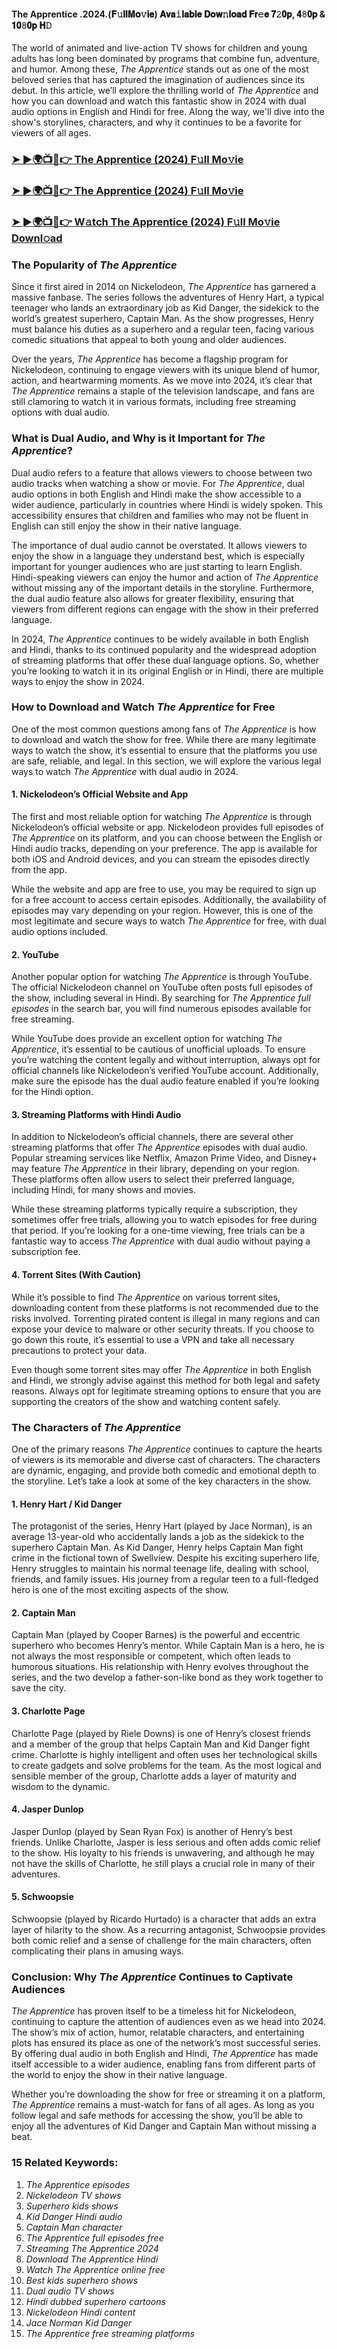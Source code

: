#### The Apprentice .2024.(𝐅𝚞𝐥𝐥𝐌𝐨𝚟𝐢𝐞) 𝐀𝐯𝐚𝚒𝐥𝐚𝐛𝐥𝐞 𝐃𝐨𝐰𝚗𝐥𝐨𝐚𝐝 𝐅𝐫𝚎𝐞 𝟕𝟸𝟎𝐩, 𝟒𝟾𝟎𝐩 & 𝟏𝟎𝟾𝟎𝐩 𝐇𝙳

The world of animated and live-action TV shows for children and young adults has long been dominated by programs that combine fun, adventure, and humor. Among these, *The Apprentice* stands out as one of the most beloved series that has captured the imagination of audiences since its debut. In this article, we’ll explore the thrilling world of *The Apprentice* and how you can download and watch this fantastic show in 2024 with dual audio options in English and Hindi for free. Along the way, we'll dive into the show's storylines, characters, and why it continues to be a favorite for viewers of all ages.

<h3><a href="https://shorturl.at/Db6hr">➤ ►🌍📺📱👉 The Apprentice (2024) F𝚞ll Mo𝚟ie</a></h3>

<h3><a href="https://shorturl.at/Db6hr">➤ ►🌍📺📱👉 The Apprentice (2024) F𝚞ll Mo𝚟ie</a></h3>

<h3><a href="https://shorturl.at/Db6hr">➤ ►🌍📺📱👉 W𝚊tch The Apprentice (2024) F𝚞ll Mo𝚟ie Downl𝚘ad</a></h3>


### The Popularity of *The Apprentice*

Since it first aired in 2014 on Nickelodeon, *The Apprentice* has garnered a massive fanbase. The series follows the adventures of Henry Hart, a typical teenager who lands an extraordinary job as Kid Danger, the sidekick to the world’s greatest superhero, Captain Man. As the show progresses, Henry must balance his duties as a superhero and a regular teen, facing various comedic situations that appeal to both young and older audiences.

Over the years, *The Apprentice* has become a flagship program for Nickelodeon, continuing to engage viewers with its unique blend of humor, action, and heartwarming moments. As we move into 2024, it’s clear that *The Apprentice* remains a staple of the television landscape, and fans are still clamoring to watch it in various formats, including free streaming options with dual audio.

### What is Dual Audio, and Why is it Important for *The Apprentice*?

Dual audio refers to a feature that allows viewers to choose between two audio tracks when watching a show or movie. For *The Apprentice*, dual audio options in both English and Hindi make the show accessible to a wider audience, particularly in countries where Hindi is widely spoken. This accessibility ensures that children and families who may not be fluent in English can still enjoy the show in their native language.

The importance of dual audio cannot be overstated. It allows viewers to enjoy the show in a language they understand best, which is especially important for younger audiences who are just starting to learn English. Hindi-speaking viewers can enjoy the humor and action of *The Apprentice* without missing any of the important details in the storyline. Furthermore, the dual audio feature also allows for greater flexibility, ensuring that viewers from different regions can engage with the show in their preferred language.

In 2024, *The Apprentice* continues to be widely available in both English and Hindi, thanks to its continued popularity and the widespread adoption of streaming platforms that offer these dual language options. So, whether you’re looking to watch it in its original English or in Hindi, there are multiple ways to enjoy the show in 2024.

### How to Download and Watch *The Apprentice* for Free

One of the most common questions among fans of *The Apprentice* is how to download and watch the show for free. While there are many legitimate ways to watch the show, it’s essential to ensure that the platforms you use are safe, reliable, and legal. In this section, we will explore the various legal ways to watch *The Apprentice* with dual audio in 2024.

#### 1. **Nickelodeon’s Official Website and App**

The first and most reliable option for watching *The Apprentice* is through Nickelodeon’s official website or app. Nickelodeon provides full episodes of *The Apprentice* on its platform, and you can choose between the English or Hindi audio tracks, depending on your preference. The app is available for both iOS and Android devices, and you can stream the episodes directly from the app.

While the website and app are free to use, you may be required to sign up for a free account to access certain episodes. Additionally, the availability of episodes may vary depending on your region. However, this is one of the most legitimate and secure ways to watch *The Apprentice* for free, with dual audio options included.

#### 2. **YouTube**

Another popular option for watching *The Apprentice* is through YouTube. The official Nickelodeon channel on YouTube often posts full episodes of the show, including several in Hindi. By searching for *The Apprentice full episodes* in the search bar, you will find numerous episodes available for free streaming.

While YouTube does provide an excellent option for watching *The Apprentice*, it’s essential to be cautious of unofficial uploads. To ensure you’re watching the content legally and without interruption, always opt for official channels like Nickelodeon’s verified YouTube account. Additionally, make sure the episode has the dual audio feature enabled if you’re looking for the Hindi option.

#### 3. **Streaming Platforms with Hindi Audio**

In addition to Nickelodeon’s official channels, there are several other streaming platforms that offer *The Apprentice* episodes with dual audio. Popular streaming services like Netflix, Amazon Prime Video, and Disney+ may feature *The Apprentice* in their library, depending on your region. These platforms often allow users to select their preferred language, including Hindi, for many shows and movies.

While these streaming platforms typically require a subscription, they sometimes offer free trials, allowing you to watch episodes for free during that period. If you’re looking for a one-time viewing, free trials can be a fantastic way to access *The Apprentice* with dual audio without paying a subscription fee.

#### 4. **Torrent Sites (With Caution)**

While it’s possible to find *The Apprentice* on various torrent sites, downloading content from these platforms is not recommended due to the risks involved. Torrenting pirated content is illegal in many regions and can expose your device to malware or other security threats. If you choose to go down this route, it’s essential to use a VPN and take all necessary precautions to protect your data.

Even though some torrent sites may offer *The Apprentice* in both English and Hindi, we strongly advise against this method for both legal and safety reasons. Always opt for legitimate streaming options to ensure that you are supporting the creators of the show and watching content safely.

### The Characters of *The Apprentice*

One of the primary reasons *The Apprentice* continues to capture the hearts of viewers is its memorable and diverse cast of characters. The characters are dynamic, engaging, and provide both comedic and emotional depth to the storyline. Let’s take a look at some of the key characters in the show.

#### 1. **Henry Hart / Kid Danger**

The protagonist of the series, Henry Hart (played by Jace Norman), is an average 13-year-old who accidentally lands a job as the sidekick to the superhero Captain Man. As Kid Danger, Henry helps Captain Man fight crime in the fictional town of Swellview. Despite his exciting superhero life, Henry struggles to maintain his normal teenage life, dealing with school, friends, and family issues. His journey from a regular teen to a full-fledged hero is one of the most exciting aspects of the show.

#### 2. **Captain Man**

Captain Man (played by Cooper Barnes) is the powerful and eccentric superhero who becomes Henry’s mentor. While Captain Man is a hero, he is not always the most responsible or competent, which often leads to humorous situations. His relationship with Henry evolves throughout the series, and the two develop a father-son-like bond as they work together to save the city.

#### 3. **Charlotte Page**

Charlotte Page (played by Riele Downs) is one of Henry’s closest friends and a member of the group that helps Captain Man and Kid Danger fight crime. Charlotte is highly intelligent and often uses her technological skills to create gadgets and solve problems for the team. As the most logical and sensible member of the group, Charlotte adds a layer of maturity and wisdom to the dynamic.

#### 4. **Jasper Dunlop**

Jasper Dunlop (played by Sean Ryan Fox) is another of Henry’s best friends. Unlike Charlotte, Jasper is less serious and often adds comic relief to the show. His loyalty to his friends is unwavering, and although he may not have the skills of Charlotte, he still plays a crucial role in many of their adventures.

#### 5. **Schwoopsie**

Schwoopsie (played by Ricardo Hurtado) is a character that adds an extra layer of hilarity to the show. As a recurring antagonist, Schwoopsie provides both comic relief and a sense of challenge for the main characters, often complicating their plans in amusing ways.

### Conclusion: Why *The Apprentice* Continues to Captivate Audiences

*The Apprentice* has proven itself to be a timeless hit for Nickelodeon, continuing to capture the attention of audiences even as we head into 2024. The show’s mix of action, humor, relatable characters, and entertaining plots has ensured its place as one of the network’s most successful series. By offering dual audio in both English and Hindi, *The Apprentice* has made itself accessible to a wider audience, enabling fans from different parts of the world to enjoy the show in their native language.

Whether you’re downloading the show for free or streaming it on a platform, *The Apprentice* remains a must-watch for fans of all ages. As long as you follow legal and safe methods for accessing the show, you’ll be able to enjoy all the adventures of Kid Danger and Captain Man without missing a beat.

### 15 Related Keywords:
1. *The Apprentice episodes*
2. *Nickelodeon TV shows*
3. *Superhero kids shows*
4. *Kid Danger Hindi audio*
5. *Captain Man character*
6. *The Apprentice full episodes free*
7. *Streaming *The Apprentice* 2024*
8. *Download *The Apprentice* Hindi*
9. *Watch *The Apprentice* online free*
10. *Best kids superhero shows*
11. *Dual audio TV shows*
12. *Hindi dubbed superhero cartoons*
13. *Nickelodeon Hindi content*
14. *Jace Norman Kid Danger*
15. *The Apprentice free streaming platforms*
